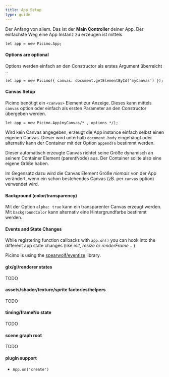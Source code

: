 ```yaml
---
title: App Setup
type: guide
---
```


Der Anfang von allem. Das ist der __Main Controller__ deiner App.
Der einfachste Weg eine App Instanz zu erzeugen ist mittels

`let app = new Picimo.App;`

#### Options are optional

Options werden einfach an den Constructor als erstes Argument überreicht ..

`let app = new Picimo({ canvas: document.getElementById('myCanvas') });`

#### Canvas Setup

Picimo benötigt ein `<canvas>` Element zur Anzeige. Dieses kann mittels `canvas` option
oder einfach als ersten Parameter an den Constructor übergeben werden.

`let app = new Picimo.App(myCanvas/* , options */);`

Wird kein Canvas angegeben, erzeugt die App instance einfach selbst einen eigenen Canvas.
Dieser wird unterhalb `document.body` eingehängt oder alternativ kann der Container mit der Option `appendTo` bestimmt werden.

Dieser automatisch erzeugte Canvas richtet seine Größe dynamisch an seinem Container Element (parentNode) aus.
Der Container sollte also eine eigene Größe haben.

Im Gegensatz dazu wird die Canvas Element Größe *niemals* von der App verändert,
wenn ein schon bestehendes Canvas (zB. per `canvas` option) verwendet wird.

#### Background (color/transparency)

Mit der Option `alpha: true` kann ein transparenter Canvas erzeugt werden. Mit `backgroundColor` kann alternativ
eine Hintergrundfarbe bestimmt werden.

#### Events and State Changes

While registering function callbacks with `app.on()` you can hook into the different app state changes
(like *init*, *resize* or *renderFrame* .. )

Picimo is using the [spearwolf/eventize](https://github.com/spearwolf/eventize) library.

#### glx/gl/renderer states

TODO

#### assets/shader/texture/sprite factories/helpers

TODO

#### timing/frameNo state

TODO

#### scene graph root

TODO

#### plugin support

- `App.on('create')`

